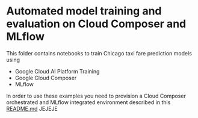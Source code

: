 # Automated model training and evaluation on Cloud Composer and MLflow

This folder contains notebooks to train Chicago taxi fare prediction models using
* Google Cloud AI Platform Training
* Google Cloud Composer
* MLflow

In order to use these examples you need to provision a Cloud Composer orchestrated and MLflow integrated
environment described in this [README.md](../../environments_setup/mlops-composer-mlflow/README.md)
JEJEJE
